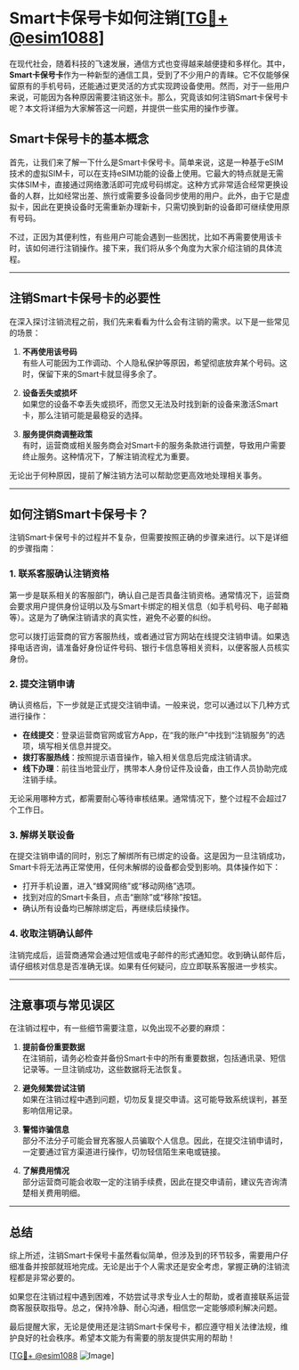 # Smart卡保号卡如何注销[[TG💪+ @esim1088](https://t.me/s/esim1088)]

在现代社会，随着科技的飞速发展，通信方式也变得越来越便捷和多样化。其中，**Smart卡保号卡**作为一种新型的通信工具，受到了不少用户的青睐。它不仅能够保留原有的手机号码，还能通过更灵活的方式实现跨设备使用。然而，对于一些用户来说，可能因为各种原因需要注销这张卡。那么，究竟该如何注销Smart卡保号卡呢？本文将详细为大家解答这一问题，并提供一些实用的操作步骤。

## Smart卡保号卡的基本概念

首先，让我们来了解一下什么是Smart卡保号卡。简单来说，这是一种基于eSIM技术的虚拟SIM卡，可以在支持eSIM功能的设备上使用。它最大的特点就是无需实体SIM卡，直接通过网络激活即可完成号码绑定。这种方式非常适合经常更换设备的人群，比如经常出差、旅行或需要多设备同步使用的用户。此外，由于它是虚拟卡，因此在更换设备时无需重新办理新卡，只需切换到新的设备即可继续使用原有号码。

不过，正因为其便利性，有些用户可能会遇到一些困扰，比如不再需要使用该卡时，该如何进行注销操作。接下来，我们将从多个角度为大家介绍注销的具体流程。

---

## 注销Smart卡保号卡的必要性

在深入探讨注销流程之前，我们先来看看为什么会有注销的需求。以下是一些常见的场景：

1. **不再使用该号码**  
   有些人可能因为工作调动、个人隐私保护等原因，希望彻底放弃某个号码。这时，保留下来的Smart卡就显得多余了。

2. **设备丢失或损坏**  
   如果您的设备不幸丢失或损坏，而您又无法及时找到新的设备来激活Smart卡，那么注销可能是最稳妥的选择。

3. **服务提供商调整政策**  
   有时，运营商或相关服务商会对Smart卡的服务条款进行调整，导致用户需要终止服务。这种情况下，了解注销流程尤为重要。

无论出于何种原因，提前了解注销方法可以帮助您更高效地处理相关事务。

---

## 如何注销Smart卡保号卡？

注销Smart卡保号卡的过程并不复杂，但需要按照正确的步骤来进行。以下是详细的步骤指南：

### 1. 联系客服确认注销资格

第一步是联系相关的客服部门，确认自己是否具备注销资格。通常情况下，运营商会要求用户提供身份证明以及与Smart卡绑定的相关信息（如手机号码、电子邮箱等）。这是为了确保注销请求的真实性，避免不必要的纠纷。

您可以拨打运营商的官方客服热线，或者通过官方网站在线提交注销申请。如果选择电话咨询，请准备好身份证件号码、银行卡信息等相关资料，以便客服人员核实身份。

### 2. 提交注销申请

确认资格后，下一步就是正式提交注销申请。一般来说，您可以通过以下几种方式进行操作：

- **在线提交**：登录运营商官网或官方App，在“我的账户”中找到“注销服务”的选项，填写相关信息并提交。
- **拨打客服热线**：按照提示语音操作，输入相关信息后完成注销请求。
- **线下办理**：前往当地营业厅，携带本人身份证件及设备，由工作人员协助完成注销手续。

无论采用哪种方式，都需要耐心等待审核结果。通常情况下，整个过程不会超过7个工作日。

### 3. 解绑关联设备

在提交注销申请的同时，别忘了解绑所有已绑定的设备。这是因为一旦注销成功，Smart卡将无法再正常使用，任何未解绑的设备都会受到影响。具体操作如下：

- 打开手机设置，进入“蜂窝网络”或“移动网络”选项。
- 找到对应的Smart卡条目，点击“删除”或“移除”按钮。
- 确认所有设备均已解除绑定后，再继续后续操作。

### 4. 收取注销确认邮件

注销完成后，运营商通常会通过短信或电子邮件的形式通知您。收到确认邮件后，请仔细核对信息是否准确无误。如果有任何疑问，应立即联系客服进一步核实。

---

## 注意事项与常见误区

在注销过程中，有一些细节需要注意，以免出现不必要的麻烦：

1. **提前备份重要数据**  
   在注销前，请务必检查并备份Smart卡中的所有重要数据，包括通讯录、短信记录等。一旦注销成功，这些数据将无法恢复。

2. **避免频繁尝试注销**  
   如果在注销过程中遇到问题，切勿反复提交申请。这可能导致系统误判，甚至影响信用记录。

3. **警惕诈骗信息**  
   部分不法分子可能会冒充客服人员骗取个人信息。因此，在提交注销申请时，一定要通过官方渠道进行操作，切勿轻信陌生来电或链接。

4. **了解费用情况**  
   部分运营商可能会收取一定的注销手续费，因此在提交申请前，建议先咨询清楚相关费用明细。

---

## 总结

综上所述，注销Smart卡保号卡虽然看似简单，但涉及到的环节较多，需要用户仔细准备并按部就班地完成。无论是出于个人需求还是安全考虑，掌握正确的注销流程都是非常必要的。

如果您在注销过程中遇到困难，不妨尝试寻求专业人士的帮助，或者直接联系运营商客服获取指导。总之，保持冷静、耐心沟通，相信您一定能够顺利解决问题。

最后提醒大家，无论是使用还是注销Smart卡保号卡，都应遵守相关法律法规，维护良好的社会秩序。希望本文能为有需要的朋友提供实用的帮助！

[[TG💪+ @esim1088](https://t.me/s/esim1088) ![Image](https://i.postimg.cc/4NQfJmqS/Snipaste-2025-05-13-00-14-12.png)]